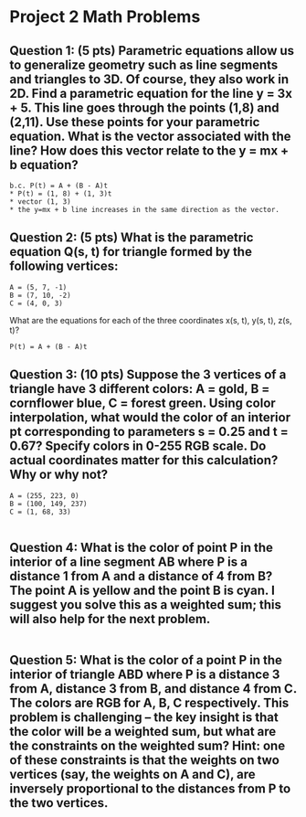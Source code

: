 # Project 2 Math Problems

## Question 1: (5 pts) Parametric equations allow us to generalize geometry such as line segments and triangles to 3D. Of course, they also work in 2D. Find a parametric equation for the line y = 3x + 5. This line goes through the points (1,8) and (2,11). Use these points for your parametric equation. What is the vector associated with the line? How does this vector relate to the y = mx + b equation?

```
b.c. P(t) = A + (B - A)t
* P(t) = (1, 8) + (1, 3)t
* vector (1, 3)
* the y=mx + b line increases in the same direction as the vector.
```

## Question 2: (5 pts) What is the parametric equation Q(s, t) for triangle formed by the following vertices:

```
A = (5, 7, -1)
B = (7, 10, -2)
C = (4, 0, 3)
```

What are the equations for each of the three coordinates x(s, t), y(s, t), z(s,
t)?

```
P(t) = A + (B - A)t
```

## Question 3: (10 pts) Suppose the 3 vertices of a triangle have 3 different colors: A = gold, B = cornflower blue, C = forest green. Using color interpolation, what would the color of an interior pt corresponding to parameters s = 0.25 and t = 0.67? Specify colors in 0-255 RGB scale. Do actual coordinates matter for this calculation? Why or why not?

```
A = (255, 223, 0)
B = (100, 149, 237)
C = (1, 68, 33)
```

```

```

## Question 4: What is the color of point P in the interior of a line segment AB where P is a distance 1 from A and a distance of 4 from B? The point A is yellow and the point B is cyan. I suggest you solve this as a weighted sum; this will also help for the next problem.

```

```

## Question 5: What is the color of a point P in the interior of triangle ABD where P is a distance 3 from A, distance 3 from B, and distance 4 from C. The colors are RGB for A, B, C respectively. This problem is challenging – the key insight is that the color will be a weighted sum, but what are the constraints on the weighted sum? Hint: one of these constraints is that the weights on two vertices (say, the weights on A and C), are inversely proportional to the distances from P to the two vertices.

```

```
